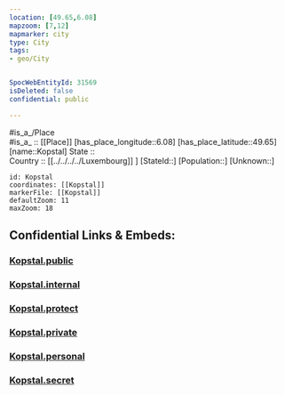 ```yaml
---
location: [49.65,6.08] 
mapzoom: [7,12] 
mapmarker: city 
type: City
tags:
- geo/City


SpocWebEntityId: 31569
isDeleted: false
confidential: public

---
```

#is_a_/Place  
#is_a_ :: [[Place]] 
[has_place_longitude::6.08] 
[has_place_latitude::49.65] 
[name::Kopstal] 
State ::  
Country :: [[../../../../Luxembourg]] ] 
[StateId::] 
[Population::] 
[Unknown::] 


```leaflet
id: Kopstal
coordinates: [[Kopstal]] 
markerFile: [[Kopstal]] 
defaultZoom: 11 
maxZoom: 18
```


## Confidential Links & Embeds: 

### [Kopstal.public](/_public/\Earth\Continent\Europe\Europe~West\Luxembourg\CityKopstal.public.md) 

### [Kopstal.internal](/_internal/\Earth\Continent\Europe\Europe~West\Luxembourg\CityKopstal.internal.md) 

### [Kopstal.protect](/_protect/\Earth\Continent\Europe\Europe~West\Luxembourg\CityKopstal.protect.md) 

### [Kopstal.private](/_private/\Earth\Continent\Europe\Europe~West\Luxembourg\CityKopstal.private.md) 

### [Kopstal.personal](/_personal/\Earth\Continent\Europe\Europe~West\Luxembourg\CityKopstal.personal.md) 

### [Kopstal.secret](/_secret/\Earth\Continent\Europe\Europe~West\Luxembourg\CityKopstal.secret.md)

